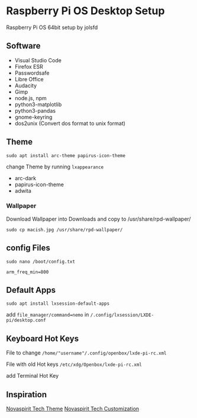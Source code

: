 # Raspberry Pi OS Desktop Setup
Raspberry Pi OS 64bit setup by jolsfd

## Software
* Visual Studio Code
* Firefox ESR
* Passwordsafe
* Libre Office
* Audacity
* Gimp
* node.js, npm
* python3-matplotlib
* python3-pandas
* gnome-keyring
* dos2unix (Convert dos format to unix format)

## Theme

`sudo apt install arc-theme papirus-icon-theme`

change Theme by running `lxappearance`

* arc-dark
* papirus-icon-theme
* adwita

### Wallpaper

Download Wallpaper into Downloads and copy to /usr/share/rpd-wallpaper/

`sudo cp macish.jpg /usr/share/rpd-wallpaper/`

## config Files

`sudo nano /boot/config.txt`

`arm_freq_min=800`

## Default Apps

`sudo apt install lxsession-default-apps`

add `file_manager/command=nemo` in `/.config/lxsession/LXDE-pi/desktop.conf`

## Keyboard Hot Keys

File to change `/home/"username"/.config/openbox/lxde-pi-rc.xml`

File with old Hot keys `/etc/xdg/Openbox/lxde-pi-rc.xml`

add Terminal Hot Key

## Inspiration
[Novaspirit Tech Theme](https://www.youtube.com/watch?v=gHUjO6MK5fg)
[Novaspirit Tech Customization](https://www.youtube.com/watch?v=a_q87I4EpLM)
